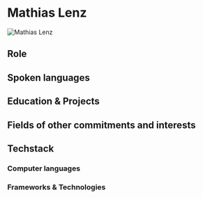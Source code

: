 # Mathias Lenz

![Mathias Lenz](~@images/portrait/ml-portrait.jpg)

## Role

## Spoken languages

## Education & Projects

## Fields of other commitments and interests

## Techstack

### Computer languages

### Frameworks & Technologies
